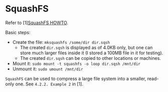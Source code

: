 # SquashFS

Refer to [1][SquashFS HOWTO](https://tldp.org/HOWTO/SquashFS-HOWTO/index.html).

Basic steps:
- Create the file: `mksquashfs /some/dir dir.sqsh`
  - The created `dir.sqsh` is displayed as of 4.0KB only, but one can store much larger files inside it (I stored a 100MB file in it for testing).
  - The created `dir.sqsh` can be copied to other locations or machines.
- Mount it: `sudo mount -t squashfs -o loop dir.sqsh /mnt/dir`
- Unmount it: `sudo umount /mnt/dir`

`SquashFS` can be used to compress a large file system into a smaller, read-only one. See `4.2.2. Example 2` in [1].
